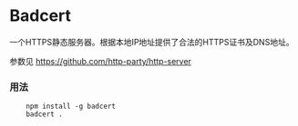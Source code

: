 # Badcert

一个HTTPS静态服务器。根据本地IP地址提供了合法的HTTPS证书及DNS地址。

参数见 https://github.com/http-party/http-server


### 用法

```
    npm install -g badcert
    badcert .
```
